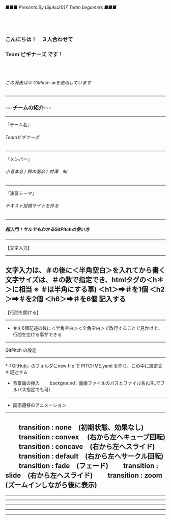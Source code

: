###### ■■■ Presents By ISjuku2017 Team beginners ■■■
### 　
### こんにちは！　３人合わせて
### Team ビギナーズ です！
### 　
###### この発表は≪ GitPitch ≫を使用しています
---
### ---チームの紹介---
***
『チーム名』
###### Teamビギナーズ
***
『メンバー』
###### 小菅李音 / 鈴木基彦 / 舛澤　知
***
『演習テーマ』
###### テキスト投稿サイトを作る
---
##### 超入門！サルでもわかるGitPitchの使い方
---
【文字入力】
***
文字入力は、＃の後に＜半角空白＞を入れてから書く
文字サイズは、＃の数で指定でき、htmlタグの＜h＊＞に相当
※ ＃は半角にする事)
＜h1＞➡＃を1個
＜h2＞➡＃を2個
＜h6＞➡＃を6個 記入する
---
【行間を開ける】
***
* ＃を6個記述の後に＜半角空白＞＜全角空白＞で改行することで見かけ上、行間を空ける事ができる
---
GitPitch の設定
***
*「GitHub」のフォルダにnew file で PITCHME.yaml を作り、この中に設定文を記述する
* 背景画の挿入
　　background : 画像ファイルのパスとファイル名(URLでフルパス指定でも可)
---
* 画面遷移のアニメーション
***
　　transition : none　(初期状態、効果なし)
　　transition : convex  　(右から左へキューブ回転)
　　transition : concave　(右から左へスライド)
　　transition : default　(右から左へサークル回転)
　　transition : fade　(フェード)
　　transition : slide　(右から左へスライド)
　　transition : zoom　(ズームインしながら後に表示)
---

---

---

---


---


---
